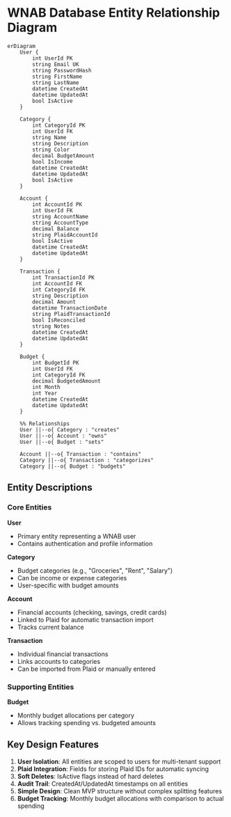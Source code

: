 # WNAB Database Entity Relationship Diagram

```mermaid
erDiagram
    User {
        int UserId PK
        string Email UK
        string PasswordHash
        string FirstName
        string LastName
        datetime CreatedAt
        datetime UpdatedAt
        bool IsActive
    }
    
    Category {
        int CategoryId PK
        int UserId FK
        string Name
        string Description
        string Color
        decimal BudgetAmount
        bool IsIncome
        datetime CreatedAt
        datetime UpdatedAt
        bool IsActive
    }
    
    Account {
        int AccountId PK
        int UserId FK
        string AccountName
        string AccountType
        decimal Balance
        string PlaidAccountId
        bool IsActive
        datetime CreatedAt
        datetime UpdatedAt
    }
    
    Transaction {
        int TransactionId PK
        int AccountId FK
        int CategoryId FK
        string Description
        decimal Amount
        datetime TransactionDate
        string PlaidTransactionId
        bool IsReconciled
        string Notes
        datetime CreatedAt
        datetime UpdatedAt
    }
    
    Budget {
        int BudgetId PK
        int UserId FK
        int CategoryId FK
        decimal BudgetedAmount
        int Month
        int Year
        datetime CreatedAt
        datetime UpdatedAt
    }
    
    %% Relationships
    User ||--o{ Category : "creates"
    User ||--o{ Account : "owns"
    User ||--o{ Budget : "sets"
    
    Account ||--o{ Transaction : "contains"
    Category ||--o{ Transaction : "categorizes"
    Category ||--o{ Budget : "budgets"
```

## Entity Descriptions

### Core Entities

**User**
- Primary entity representing a WNAB user
- Contains authentication and profile information

**Category**
- Budget categories (e.g., "Groceries", "Rent", "Salary")
- Can be income or expense categories
- User-specific with budget amounts

**Account**
- Financial accounts (checking, savings, credit cards)
- Linked to Plaid for automatic transaction import
- Tracks current balance

**Transaction**
- Individual financial transactions
- Links accounts to categories
- Can be imported from Plaid or manually entered

### Supporting Entities

**Budget**
- Monthly budget allocations per category
- Allows tracking spending vs. budgeted amounts

## Key Design Features

1. **User Isolation**: All entities are scoped to users for multi-tenant support
2. **Plaid Integration**: Fields for storing Plaid IDs for automatic syncing
3. **Soft Deletes**: IsActive flags instead of hard deletes
4. **Audit Trail**: CreatedAt/UpdatedAt timestamps on all entities
5. **Simple Design**: Clean MVP structure without complex splitting features
6. **Budget Tracking**: Monthly budget allocations with comparison to actual spending